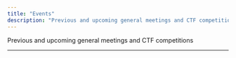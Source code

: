 ```yaml
---
title: "Events"
description: "Previous and upcoming general meetings and CTF competitions"
---
```


Previous and upcoming general meetings and CTF competitions

---
